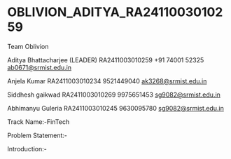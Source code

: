 # OBLIVION_ADITYA_RA2411003010259
Team Oblivion

Aditya Bhattacharjee (LEADER)
RA2411003010259
+91 74001 52325
ab0671@srmist.edu.in

Anjela Kumar 
RA2411003010234
9521449040
ak3268@srmist.edu.in

Siddhesh  gaikwad 
RA2411003010269
9975651453
sg9082@srmist.edu.in

Abhimanyu Guleria 
RA2411003010245
9630095780
sg9082@srmist.edu.in

Track Name:-FinTech

Problem Statement:-

Introduction:-

